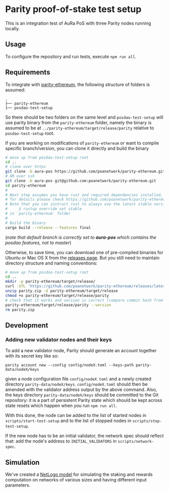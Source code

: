 # Parity proof-of-stake test setup

This is an integration test of AuRa PoS with three Parity nodes running locally.


## Usage

To configure the repository and run tests, execute `npm run all`.


## Requirements

To integrate with [parity-ethereum](https://github.com/poanetwork/parity-ethereum), the following structure of folders is assumed:
```
.
├── parity-ethereum
├── posdao-test-setup
```
So there should be two folders on the same level and `posdao-test-setup` will use parity binary from the `parity-ethereum` folder, namely the binary is assumed to be at `../parity-ethereum/target/release/parity` relative to `posdao-test-setup` root.

If you are working on modifications of `parity-ethereum` or want to compile specific branch/version, you can clone it directly and build the binary
```bash
# move up from posdao-test-setup root
cd ..
# clone over https
git clone -b aura-pos https://github.com/poanetwork/parity-ethereum.git
# OR over ssh
git clone -b aura-pos git@github.com:poanetwork/parity-ethereum.git
cd parity-ethereum
#
# Next step assumes you have rust and required dependencies installed,
# for details please check https://github.com/poanetwork/parity-ethereum/blob/aura-pos/README.md
# Note that you can instruct rust to always use the latest stable version for this project by running
#     $ rustup override set stable
# in `parity-ethereum` folder
#
# Build the binary
cargo build --release --features final
```
(_note that default branch is correctly set to **aura-pos** which contains the posdao features, not to master_)

Otherwise, to save time, you can download one of pre-compiled binaries for Ubuntu or Mac OS X from the [releases page](https://github.com/poanetwork/parity-ethereum/releases). But you still need to maintain directory structure and naming conventions:
```bash
# move up from posdao-test-setup root
cd ..
mkdir -p parity-ethereum/target/release/
curl -SfL 'https://github.com/poanetwork/parity-ethereum/releases/latest/download/parity-macos.zip' -o parity.zip
unzip parity.zip -d parity-ethereum/target/release
chmod +x parity-ethereum/target/release/parity
# check that it works and version is correct (compare commit hash from the binary with hash on the release page)
parity-ethereum/target/release/parity --version
rm parity.zip
```


## Development

### Adding new validator nodes and their keys

To add a new validator node, Parity should generate an account together with its
secret key like so:

```
parity account new --config config/nodeX.toml --keys-path parity-data/nodeX/keys
```

given a node configuration file `config/nodeX.toml` and a newly created
directory `parity-data/nodeX/keys`. `config/nodeX.toml` should then be amended
with the validator address output by the above command. Also, the keys directory
`parity-data/nodeX/keys` should be committed to the Git repository: it is a part
of persistent Parity state which should be kept across state resets which happen
when you run `npm run all`.

With this done, the node can be added to the list of started nodes in
`scripts/start-test-setup` and to the list of stopped nodes in
`scripts/stop-test-setup`.

If the new node has to be an initial validator, the network spec should reflect
that: add the node's address to `INITIAL_VALIDATORS` in `scripts/network-spec`.

## Simulation

We've created a [NetLogo model](./simulation/README.md) for simulating the
staking and rewards computation on networks of various sizes and having
different input parameters.
